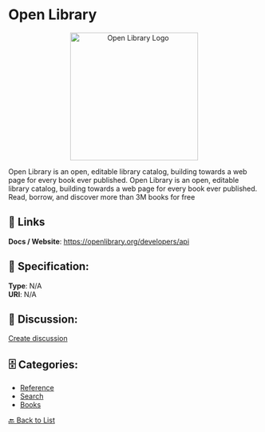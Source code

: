 # Open Library
<p align="center">
    <img width="256" src="https://raw.githubusercontent.com/apis-list/apis-list/main/apis/open-library/logo_256x256.png" alt="Open Library Logo"/>
</p>

Open Library is an open, editable library catalog, building towards a web page for every book ever published. Open Library is an open, editable library catalog, building towards a web page for every book ever published. Read, borrow, and discover more than 3M books for free

##  🔗 Links
**Docs / Website**: https://openlibrary.org/developers/api

## 🧬 Specification:
**Type**: N/A  
**URI**: N/A

## 💬 Discussion:
[Create discussion](https://github.com/apis-list/apis-list/discussions/new)

## 🗄️ Categories:
- [Reference](https://github.com/apis-list/apis-list#reference)
- [Search](https://github.com/apis-list/apis-list#search)
- [Books](https://github.com/apis-list/apis-list#books)




[🔙 Back to List](https://github.com/apis-list/apis-list)
